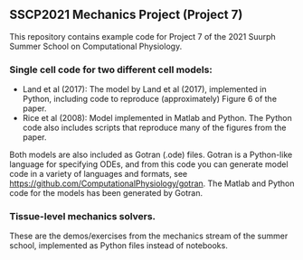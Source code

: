 ## SSCP2021 Mechanics Project (Project 7)

This repository contains example code for Project 7 of the 2021 Suurph Summer School on Computational Physiology. 

### Single cell code for two different cell models:
* Land et al (2017): The model by Land et al (2017), implemented in Python, including code to reproduce (approximately) Figure 6 of the paper.
* Rice et al (2008): Model implemented in Matlab and Python. The Python code also includes scripts that reproduce many of the figures from the paper.

Both models are also included as Gotran (.ode) files. Gotran is a Python-like language for specifying ODEs, and from this code
you can generate model code in a variety of languages and formats, see https://github.com/ComputationalPhysiology/gotran. The Matlab and
Python code for the models has been generated by Gotran.

### Tissue-level mechanics solvers. 
These are the demos/exercises from the mechanics stream of the summer school, implemented as Python files instead of notebooks.

